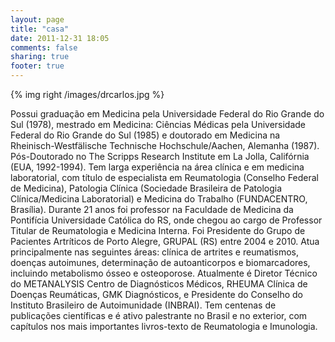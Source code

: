 ```yaml
---
layout: page
title: "casa"
date: 2011-12-31 18:05
comments: false
sharing: true
footer: true
---
```


{% img right /images/drcarlos.jpg %}

Possui graduação em Medicina pela Universidade Federal do Rio Grande do Sul (1978), mestrado em Medicina: Ciências Médicas pela Universidade Federal do Rio Grande do Sul (1985) e doutorado em Medicina na Rheinisch-Westfälische Technische Hochschule/Aachen, Alemanha (1987). Pós-Doutorado no The Scripps Research Institute em La Jolla, Califórnia (EUA, 1992-1994). Tem larga experiência na área clínica e em medicina laboratorial, com título de especialista em Reumatologia (Conselho Federal de Medicina), Patologia Clínica (Sociedade Brasileira de Patologia Clínica/Medicina Laboratorial) e Medicina do Trabalho (FUNDACENTRO, Brasília). Durante 21 anos foi professor na Faculdade de Medicina da Pontifícia Universidade Católica do RS, onde chegou ao cargo de Professor Titular de Reumatologia e Medicina Interna. Foi Presidente do Grupo de Pacientes Artríticos de Porto Alegre, GRUPAL (RS) entre 2004 e 2010. Atua principalmente nas seguintes áreas: clínica de artrites e reumatismos, doenças autoimunes, determinação de autoanticorpos e biomarcadores, incluindo metabolismo ósseo e osteoporose. Atualmente é Diretor Técnico do METANALYSIS Centro de Diagnósticos Médicos, RHEUMA Clínica de Doenças Reumáticas, GMK Diagnósticos, e Presidente do Conselho do Instituto Brasileiro de Autoimunidade (INBRAI). Tem centenas de publicações científicas e é ativo palestrante no Brasil e no exterior, com capítulos nos mais importantes livros-texto de Reumatologia e Imunologia.